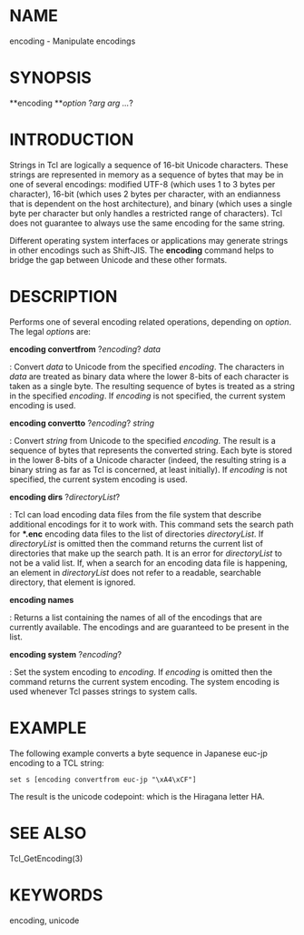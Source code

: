 # NAME

encoding - Manipulate encodings

# SYNOPSIS

**encoding ***option* ?*arg arg \...*?

# INTRODUCTION

Strings in Tcl are logically a sequence of 16-bit Unicode characters.
These strings are represented in memory as a sequence of bytes that may
be in one of several encodings: modified UTF-8 (which uses 1 to 3 bytes
per character), 16-bit (which uses 2 bytes per character, with an
endianness that is dependent on the host architecture), and binary
(which uses a single byte per character but only handles a restricted
range of characters). Tcl does not guarantee to always use the same
encoding for the same string.

Different operating system interfaces or applications may generate
strings in other encodings such as Shift-JIS. The **encoding** command
helps to bridge the gap between Unicode and these other formats.

# DESCRIPTION

Performs one of several encoding related operations, depending on
*option*. The legal *option*s are:

**encoding convertfrom** ?*encoding*? *data*

:   Convert *data* to Unicode from the specified *encoding*. The
    characters in *data* are treated as binary data where the lower
    8-bits of each character is taken as a single byte. The resulting
    sequence of bytes is treated as a string in the specified
    *encoding*. If *encoding* is not specified, the current system
    encoding is used.

**encoding convertto** ?*encoding*? *string*

:   Convert *string* from Unicode to the specified *encoding*. The
    result is a sequence of bytes that represents the converted string.
    Each byte is stored in the lower 8-bits of a Unicode character
    (indeed, the resulting string is a binary string as far as Tcl is
    concerned, at least initially). If *encoding* is not specified, the
    current system encoding is used.

**encoding dirs** ?*directoryList*?

:   Tcl can load encoding data files from the file system that describe
    additional encodings for it to work with. This command sets the
    search path for **\*.enc** encoding data files to the list of
    directories *directoryList*. If *directoryList* is omitted then the
    command returns the current list of directories that make up the
    search path. It is an error for *directoryList* to not be a valid
    list. If, when a search for an encoding data file is happening, an
    element in *directoryList* does not refer to a readable, searchable
    directory, that element is ignored.

**encoding names**

:   Returns a list containing the names of all of the encodings that are
    currently available. The encodings and are guaranteed to be present
    in the list.

**encoding system** ?*encoding*?

:   Set the system encoding to *encoding*. If *encoding* is omitted then
    the command returns the current system encoding. The system encoding
    is used whenever Tcl passes strings to system calls.

# EXAMPLE

The following example converts a byte sequence in Japanese euc-jp
encoding to a TCL string:

    set s [encoding convertfrom euc-jp "\xA4\xCF"]

The result is the unicode codepoint: which is the Hiragana letter HA.

# SEE ALSO

Tcl_GetEncoding(3)

# KEYWORDS

encoding, unicode

<!---
Copyright (c) 1998 Scriptics Corporation
-->

